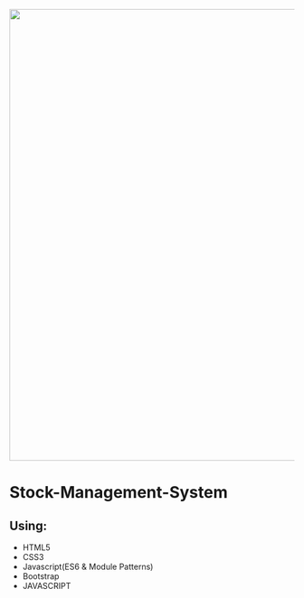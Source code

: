 <p align="center"><a href="https://mpete5993.github.io/Stock-Management-System/" target="_blank"><img src="https://mpete5993.github.io/Stock-Management-System/Images/demo.png" width="800"></a></p>

# Stock-Management-System

## Using:

- HTML5
- CSS3
- Javascript(ES6 & Module Patterns)
- Bootstrap
- JAVASCRIPT

